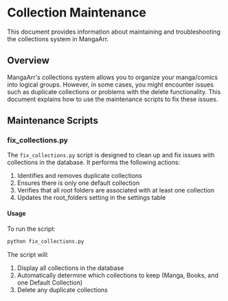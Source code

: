 # Collection Maintenance

This document provides information about maintaining and troubleshooting the collections system in MangaArr.

## Overview

MangaArr's collections system allows you to organize your manga/comics into logical groups. However, in some cases, you might encounter issues such as duplicate collections or problems with the delete functionality. This document explains how to use the maintenance scripts to fix these issues.

## Maintenance Scripts

### fix_collections.py

The `fix_collections.py` script is designed to clean up and fix issues with collections in the database. It performs the following actions:

1. Identifies and removes duplicate collections
2. Ensures there is only one default collection
3. Verifies that all root folders are associated with at least one collection
4. Updates the root_folders setting in the settings table

#### Usage

To run the script:

```bash
python fix_collections.py
```

The script will:
1. Display all collections in the database
2. Automatically determine which collections to keep (Manga, Books, and one Default Collection)
3. Delete any duplicate collections
4. Ensure there is only one default collection
5. Associate any orphaned root folders with the default collection
6. Update the root_folders setting in the settings table

### cleanup_collections.py

The `cleanup_collections.py` script is a simpler version that focuses specifically on removing duplicate Default Collections.

#### Usage

To run the script:

```bash
python cleanup_collections.py
```

## Common Issues and Solutions

### Duplicate Default Collections

**Issue**: Multiple collections named "Default Collection" appear in the Collections Manager.

**Solution**:
1. Run the `fix_collections.py` script to clean up duplicate collections
2. Restart the application

### Delete Button Not Working

**Issue**: Unable to delete collections or remove root folders from collections.

**Solution**:
1. Make sure you're not trying to delete the default collection (which is not allowed)
2. Check the browser console for any JavaScript errors
3. Try refreshing the page and attempting the operation again
4. If problems persist, run the `fix_collections.py` script to clean up the database

### Root Folder Not Showing in Collection

**Issue**: A root folder is not appearing in a collection even though it should be associated with it.

**Solution**:
1. Go to the Collections Manager
2. Select the collection
3. Try removing and re-adding the root folder
4. If that doesn't work, run the `fix_collections.py` script

### Collection Not Showing in Library

**Issue**: A collection is not appearing in the Library tab dropdown.

**Solution**:
1. Check if the collection exists in the Collections Manager
2. Verify that the collection has at least one root folder associated with it
3. Run the `fix_collections.py` script to fix any database inconsistencies

## Best Practices

1. **Regular Maintenance**: Run the `fix_collections.py` script periodically to ensure your collections database remains clean
2. **Backup Before Maintenance**: Always back up your database before running maintenance scripts
3. **Check Logs**: Review the application logs for any errors related to collections
4. **One Default Collection**: Ensure you have only one default collection
5. **Associate Root Folders**: Make sure all root folders are associated with at least one collection

## Advanced Troubleshooting

If you continue to experience issues with collections after running the maintenance scripts, you may need to manually inspect and fix the database. The collections system uses the following tables:

- `collections`: Stores collection information
- `collection_root_folders`: Maps collections to root folders (many-to-many relationship)
- `series_collections`: Maps series to collections (many-to-many relationship)
- `root_folders`: Stores root folder information

You can use SQLite tools to directly query and modify these tables if necessary.
